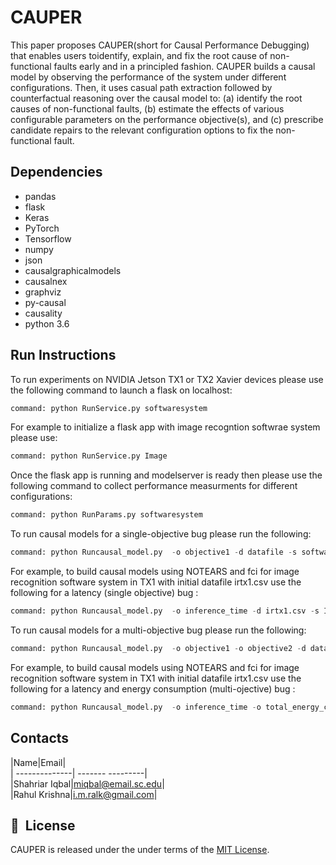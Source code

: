 # CAUPER
This paper proposes CAUPER(short for Causal Performance Debugging) that enables users toidentify, explain, and 
fix the root cause of non-functional faults early and in a principled fashion. CAUPER builds a causal model by 
observing the performance of the system under different configurations. Then, it uses casual path extraction 
followed by counterfactual reasoning over the causal model to:  (a) identify the root causes of non-functional faults, 
(b) estimate the effects of various configurable parameters on the performance objective(s), and (c) prescribe candidate 
repairs to the relevant configuration options to fix the non-functional fault. 
## Dependencies
* pandas    
* flask 
* Keras 
* PyTorch 
* Tensorflow
* numpy  
* json  
* causalgraphicalmodels 
* causalnex 
* graphviz 
* py-causal 
* causality  
* python 3.6
## Run Instructions
To run experiments on NVIDIA Jetson TX1 or TX2 Xavier devices please use the 
following command to launch a flask on localhost:
```python
command: python RunService.py softwaresystem
```
For example to initialize a flask app with image recogntion softwrae system please use:
```python
command: python RunService.py Image
```

Once the flask app is running and modelserver is ready then please use the following command
to collect performance measurments for different configurations: 
```python
command: python RunParams.py softwaresystem
```

To run causal models for a single-objective bug please run the following:
```python
command: python Runcausal_model.py  -o objective1 -d datafile -s softwaresystem -k hardwaresystem
```
For example, to build causal models using NOTEARS and fci for image recognition software 
system in TX1 with initial datafile irtx1.csv use the following for a latency (single objective) bug : 
```python
command: python Runcausal_model.py  -o inference_time -d irtx1.csv -s Image -k TX1
```

To run causal models for a multi-objective bug please run the following:
```python
command: python Runcausal_model.py  -o objective1 -o objective2 -d datafile -s softwaresystem -k hardwaresystem
```
For example, to build causal models using NOTEARS and fci for image recognition software 
system in TX1 with initial datafile irtx1.csv use the following for a latency and energy consumption (multi-ojective) bug : 
```python
command: python Runcausal_model.py  -o inference_time -o total_energy_consumption -d irtx1.csv -s Image -k TX1
```
## Contacts
|Name|Email|     
|    --------------|    -------    ---------|      
|Shahriar Iqbal|miqbal@email.sc.edu|      
|Rahul Krishna|i.m.ralk@gmail.com|


## 📘&nbsp; License
CAUPER is released under the under terms of the [MIT License](LICENSE).
